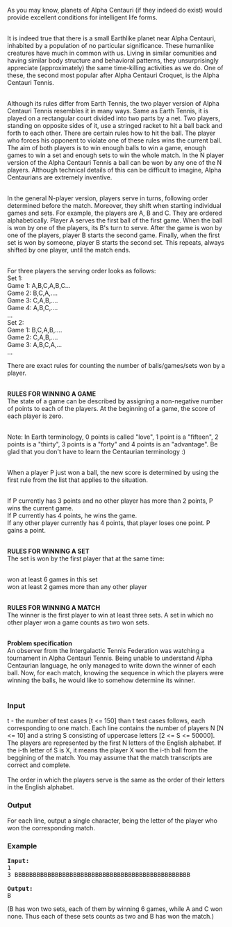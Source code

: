 <p> As you may know, planets of Alpha Centauri (if they indeed do exist) 
would provide excellent conditions for intelligent life forms. <br><br>

It is indeed true that there is a small Earthlike planet near Alpha 
Centauri, inhabited by a population of no particular significance. 
These humanlike creatures have much in common with us. Living in 
similar comunities and having similar body structure and behavioral 
patterns, they unsurprisingly appreciate (approximately) the same 
time-killing activities as we do. One of these, the second most 
popular after Alpha Centauri Croquet, is the Alpha Centauri Tennis. <br><br>

Although its rules differ from Earth Tennis, the two player 
version of Alpha Centauri Tennis resembles it in many ways. 
Same as Earth Tennis, it is played on a rectangular court 
divided into two parts by a net. Two players, standing on 
opposite sides of it, use a stringed racket to hit a ball 
back and forth to each other. There are certain rules how 
to hit the ball. The player who forces his opponent to 
violate one of these rules wins the current ball. The aim
 of both players is to win enough balls to win a game, enough
 games to win a set and enough sets to win the whole match. 
In the N player version of the Alpha Centauri Tennis a ball 
can be won by any one of the N players. Although technical 
details of this can be difficult to imagine, Alpha Centaurians 
are extremely inventive. <br><br>

In the general N-player version, players serve in turns, 
following order determined before the match. Moreover, 
they shift when starting individual games and sets. For 
example, the players are A, B and C. They are ordered 
alphabetically. Player A serves the first ball of the 
first game. When the ball is won by one of the players, 
its B's turn to serve. After the game is won by one of
the players, player B starts the second game. Finally,
when the first set is won by someone, player B starts 
the second set. This repeats, always shifted by one player, 
until the match ends. <br><br>

For three players the serving order looks as follows: <br>
Set 1: <br>
Game 1: A,B,C,A,B,C... <br>
Game 2: B,C,A,.... <br>
Game 3: C,A,B,.... <br>
Game 4: A,B,C,.... <br>
... <br>
Set 2: <br>
Game 1: B,C,A,B,.... <br>
Game 2: C,A,B,.... <br>
Game 3: A,B,C,A,... <br>
... <br>

There are exact rules for counting the number of 
balls/games/sets won by a player. <br><br>

<b>RULES FOR WINNING A GAME</b><br>
The state of a game can be described by assigning a non-negative 
number of points to each of the players. At the beginning of 
a game, the score of each player is zero. <br><br>

Note: In Earth terminology, 0 points is called "love", 1 point 
is a "fifteen", 2 points is a "thirty", 3 points is a "forty" 
and 4 points is an "advantage". Be glad that you don't have to 
learn the Centaurian terminology :) <br><br>

When a player P just won a ball, the new score is determined 
by using the first rule from the list that applies to the 
situation. <br><br>

If P currently has 3 points and no other player has more than 
2 points, P wins the current game. <br>
If P currently has 4 points, he wins the game. <br>
If any other player currently has 4 points, that player 
loses one point. P gains a point. <br><br>

<b>RULES FOR WINNING A SET</b><br>
The set is won by the first player that at the same time: <br><br>

won at least 6 games in this set <br>
won at least 2 games more than any other player <br><br>

<b>RULES FOR WINNING A MATCH</b><br>
The winner is the first player to win at least three sets. 
A set in which no other player won a game counts as two won sets. <br><br>

<b>Problem specification</b><br>
An observer from the Intergalactic Tennis Federation was 
watching a tournament in Alpha Centauri Tennis. Being unable
 to understand Alpha Centaurian language, he only managed 
to write down the winner of each ball. Now, for each match, 
knowing the sequence in which the players were winning the 
balls, he would like to somehow determine its winner. <br>
<br>
</p>

<h3>Input</h3>
<p>
t - the number of test cases [t &lt;= 150]
than t test cases follows, each corresponding to 
one match. Each line contains the number of players N [N &lt;= 10] 
and a string S consisting of uppercase letters [2 &lt;= S &lt;= 50000]. 
The players are represented by the first N letters of the English 
alphabet. If the i-th letter of S is X, it means the player X 
won the i-th ball from the beggining of the match. You may assume 
that the match transcripts are correct and complete. <br>
<br>
The order in which the players serve is the same as the order of 
their letters in the English alphabet. <br>
</p>

<h3>Output</h3>
<p>For each line, output a single character, being the letter of 
the player who won the corresponding match. 
</p>

<h3>Example</h3>

<pre><b>Input:</b>
1
3 BBBBBBBBBBBBBBBBBBBBBBBBBBBBBBBBBBBBBBBBBBBBBBBB 

<b>Output:</b>
B
</pre>
<p>
(B has won two sets, each of them by winning 6 games, while A and C 
won none. Thus each of these sets counts as two and B has won the match.) </p>